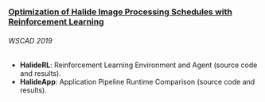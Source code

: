 ### [Optimization of Halide Image Processing Schedules with Reinforcement Learning](https://github.com/mpecenin/wscad-2019)

###### WSCAD 2019

- **HalideRL**: Reinforcement Learning Environment and Agent (source code and results).
- **HalideApp**: Application Pipeline Runtime Comparison (source code and results).
